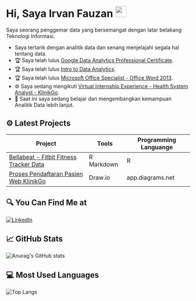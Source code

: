 #  Hi, Saya Irvan Fauzan <img src="https://github.com/TheDudeThatCode/TheDudeThatCode/blob/master/Assets/Hi.gif" width="30px">

Saya seorang penggemar data yang bersemangat dengan latar belakang Teknologi Informasi.

- Saya tertarik dengan analitik data dan senang menjelajahi segala hal tentang data.
- :trophy: Saya telah lulus <a href="https://www.coursera.org/account/accomplishments/professional-cert/WYNAP97JEWVQ" target="_blank">Google Data Analytics Professional Certificate</a>.
- :trophy: Saya telah lulus <a href="https://certificates.revou.co/irvan-syarif-certificate-completion-damc22.pdf" target="_blank">Intro to Data Analytics</a>.
- :trophy: Saya telah lulus <a href="https://usmacid-my.sharepoint.com/:b:/g/personal/g211180059_student_usm_ac_id/EXdqQTQhIqRCvLTyk6OYCBEBopWFqpXxC5zaNPQ4UKdlWg?e=lfCize" target="_blank">Microsoft Office Specialist - Office Word 2013</a>.
- :gear: Saya sedang mengikuti <a href="https://www.rakamin.com/about-project-based-internship" target="_blank">Virtual Internship Experience - Health System Analyst - KlinikGo</a>.
- :book: Saat ini saya sedang belajar dan mengembangkan kemampuan Analitik Data lebih lanjut.

## ⚙ Latest Projects
| **Project**                         | **Tools** | **Programming Languange** |
|-------------------------------------|-----------|---------------------------|
| <a href="https://vanfauzan.github.io/DataAnalytics/" target="_blank">Bellabeat - Fitbit Fitness Tracker Data</a>            | R Markdown      | R |
| <a href="https://vanfauzan.github.io/DataAnalytics/" target="_blank">Proses Pendaftaran Pasien Web KlinikGo</a>            | Draw.io      | app.diagrams.net |

## 🔍 You Can Find Me at
<p>
  <a href="https://www.linkedin.com/in/irvan-fauzan-syarif-9b2438253/" target="_blank"><img alt="LinkedIn" src="https://img.shields.io/badge/linkedin-%230077B5.svg?&style=for-the-badge&logo=linkedin&logoColor=white" /></a>  
</p>

## :chart_with_upwards_trend: GitHub Stats
![Anurag's GitHub stats](https://github-readme-stats.vercel.app/api?username=vanfauzan&show_icons=true&theme=radical)

## :computer: Most Used Languages
![Top Langs](https://github-readme-stats.vercel.app/api/top-langs/?username=vanfauzan&theme=radical)
